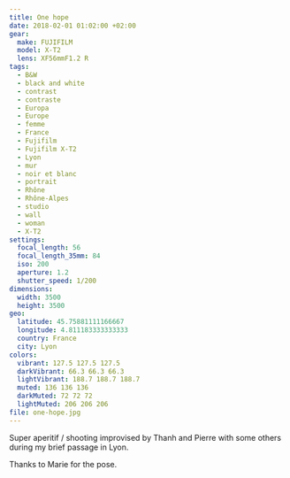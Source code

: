 ```yaml
---
title: One hope
date: 2018-02-01 01:02:00 +02:00
gear:
  make: FUJIFILM
  model: X-T2
  lens: XF56mmF1.2 R
tags:
  - B&W
  - black and white
  - contrast
  - contraste
  - Europa
  - Europe
  - femme
  - France
  - Fujifilm
  - Fujifilm X-T2
  - Lyon
  - mur
  - noir et blanc
  - portrait
  - Rhône
  - Rhône-Alpes
  - studio
  - wall
  - woman
  - X-T2
settings:
  focal_length: 56
  focal_length_35mm: 84
  iso: 200
  aperture: 1.2
  shutter_speed: 1/200
dimensions:
  width: 3500
  height: 3500
geo:
  latitude: 45.75881111166667
  longitude: 4.811183333333333
  country: France
  city: Lyon
colors:
  vibrant: 127.5 127.5 127.5
  darkVibrant: 66.3 66.3 66.3
  lightVibrant: 188.7 188.7 188.7
  muted: 136 136 136
  darkMuted: 72 72 72
  lightMuted: 206 206 206
file: one-hope.jpg
---
```


Super aperitif / shooting improvised by Thanh and Pierre with some others during my brief passage in Lyon.

Thanks to Marie for the pose.
